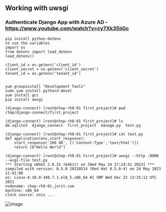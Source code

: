 ## Working with uwsgi
### Authenticate Django App with Azure AD - https://www.youtube.com/watch?v=cy7Xk35iiGc
```
pip install python-dotenv
to use the variables
import os
from dotenv import load_dotenv
load_dotenv()

client_id = os.getenv('client_id')
client_secret = os.getenv('client_secret')
tenant_id = os.getenv('tenant_id')


```

```
yum groupinstall "Development Tools"
sudo yum install python3-devel
yum install gcc
pip install uwsgi

(django-connect) [root@chop-rh8-01 first_project]# pwd
/tmp/django-connect/first_project

(django-connect) [root@chop-rh8-01 first_project]# ls
db.sqlite3  django_connect  first_project  manage.py  test.py

(django-connect) [root@chop-rh8-01 first_project]# cat test.py
def application(env,start_response):
    start_response('200 OK', [('Content-Type','text/html')])
    return [b"Hello World"]

(django-connect) [root@chop-rh8-01 first_project]# uwsgi --http :8000 --wsgi-file test.py
*** Starting uWSGI 2.0.21 (64bit) on [Wed May 24 17:24:41 2023] ***
compiled with version: 8.5.0 20210514 (Red Hat 8.5.0-4) on 24 May 2023 11:41:00
os: Linux-4.18.0-348.7.1.el8_5.x86_64 #1 SMP Wed Dec 22 13:25:12 UTC 2021
nodename: chop-rh8-01.jnrit.com
machine: x86_64
clock source: unix ...
```
![image](https://github.com/jniranjanreddy/django-connect/assets/83489863/9d842605-bbfe-4d14-bb27-45b9384ba801)
